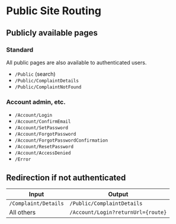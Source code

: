 # Public Site Routing

## Publicly available pages

### Standard

All public pages are also available to authenticated users.

* `/Public` (search)
* `/Public/ComplaintDetails`
* `/Public/ComplaintNotFound`

### Account admin, etc.

* `/Account/Login`
* `/Account/ConfirmEmail`
* `/Account/SetPassword`
* `/Account/ForgotPassword`
* `/Account/ForgotPasswordConfirmation`
* `/Account/ResetPassword`
* `/Account/AccessDenied`
* `/Error`

## Redirection if not authenticated

| Input                | Output                               |
|----------------------|--------------------------------------|
| `/Complaint/Details` | `/Public/ComplaintDetails`         |
| All others           | `/Account/Login?returnUrl={route}` |
